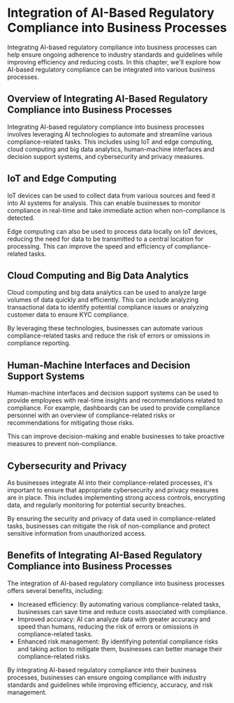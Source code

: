 Integration of AI-Based Regulatory Compliance into Business Processes
=====================================================================

Integrating AI-based regulatory compliance into business processes can help ensure ongoing adherence to industry standards and guidelines while improving efficiency and reducing costs. In this chapter, we'll explore how AI-based regulatory compliance can be integrated into various business processes.

Overview of Integrating AI-Based Regulatory Compliance into Business Processes
------------------------------------------------------------------------------

Integrating AI-based regulatory compliance into business processes involves leveraging AI technologies to automate and streamline various compliance-related tasks. This includes using IoT and edge computing, cloud computing and big data analytics, human-machine interfaces and decision support systems, and cybersecurity and privacy measures.

IoT and Edge Computing
----------------------

IoT devices can be used to collect data from various sources and feed it into AI systems for analysis. This can enable businesses to monitor compliance in real-time and take immediate action when non-compliance is detected.

Edge computing can also be used to process data locally on IoT devices, reducing the need for data to be transmitted to a central location for processing. This can improve the speed and efficiency of compliance-related tasks.

Cloud Computing and Big Data Analytics
--------------------------------------

Cloud computing and big data analytics can be used to analyze large volumes of data quickly and efficiently. This can include analyzing transactional data to identify potential compliance issues or analyzing customer data to ensure KYC compliance.

By leveraging these technologies, businesses can automate various compliance-related tasks and reduce the risk of errors or omissions in compliance reporting.

Human-Machine Interfaces and Decision Support Systems
-----------------------------------------------------

Human-machine interfaces and decision support systems can be used to provide employees with real-time insights and recommendations related to compliance. For example, dashboards can be used to provide compliance personnel with an overview of compliance-related risks or recommendations for mitigating those risks.

This can improve decision-making and enable businesses to take proactive measures to prevent non-compliance.

Cybersecurity and Privacy
-------------------------

As businesses integrate AI into their compliance-related processes, it's important to ensure that appropriate cybersecurity and privacy measures are in place. This includes implementing strong access controls, encrypting data, and regularly monitoring for potential security breaches.

By ensuring the security and privacy of data used in compliance-related tasks, businesses can mitigate the risk of non-compliance and protect sensitive information from unauthorized access.

Benefits of Integrating AI-Based Regulatory Compliance into Business Processes
------------------------------------------------------------------------------

The integration of AI-based regulatory compliance into business processes offers several benefits, including:

* Increased efficiency: By automating various compliance-related tasks, businesses can save time and reduce costs associated with compliance.
* Improved accuracy: AI can analyze data with greater accuracy and speed than humans, reducing the risk of errors or omissions in compliance-related tasks.
* Enhanced risk management: By identifying potential compliance risks and taking action to mitigate them, businesses can better manage their compliance-related risks.

By integrating AI-based regulatory compliance into their business processes, businesses can ensure ongoing compliance with industry standards and guidelines while improving efficiency, accuracy, and risk management.


